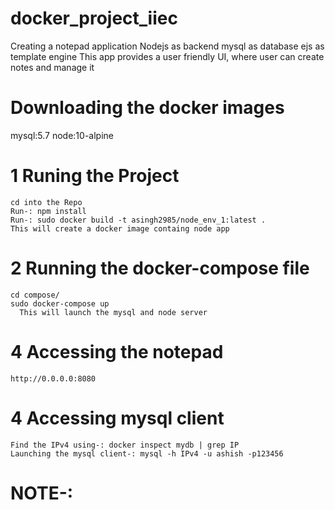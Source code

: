 # docker_project_iiec
  Creating a notepad application
  Nodejs as backend
  mysql as database
  ejs as template engine
  This app provides a user friendly UI, where user can create notes and manage it

# Downloading the docker images
  mysql:5.7
  node:10-alpine


# 1 Runing the Project
    cd into the Repo
    Run-: npm install
    Run-: sudo docker build -t asingh2985/node_env_1:latest .
    This will create a docker image containg node app
    
# 2 Running the docker-compose file
    cd compose/
    sudo docker-compose up
      This will launch the mysql and node server

# 4 Accessing the notepad
    http://0.0.0.0:8080

# 4 Accessing mysql client
    Find the IPv4 using-: docker inspect mydb | grep IP
    Launching the mysql client-: mysql -h IPv4 -u ashish -p123456
    
# NOTE-:
    

    
    
    
    
